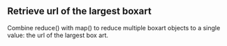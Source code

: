 ## Retrieve url of the largest boxart

Combine reduce() with map() to reduce multiple boxart objects to a single value: the url of the largest box art.
